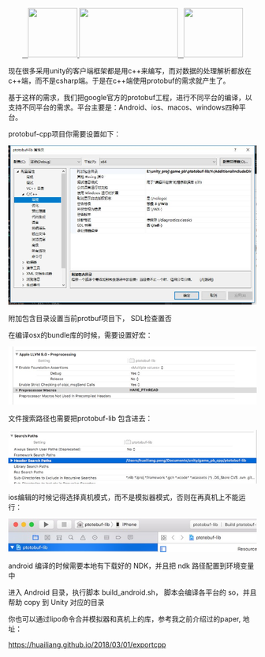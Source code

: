 <p align="center">
	 <a href="https://huailiang.github.io/">
	    <img src="https://huailiang.github.io/img/cpp.jpeg" width="100" height="100">
    	</a>
	<a href="https://unity3d.com/cn/">
	    <img src="https://huailiang.github.io/img/unity.jpeg" width="200" height="100">
	</a>
    	<a href="https://huailiang.github.io/">
    	<img src="https://huailiang.github.io/img/avatar-Alex.jpg" width="120" height="100">
   	</a>
</p>

现在很多采用unity的客户端框架都是用c++来编写，而对数据的处理解析都放在c++端，而不是csharp端。于是在c++端使用protobuf的需求就产生了。

基于这样的需求，我们把google官方的protobuf工程，进行不同平台的编译，以支持不同平台的需求。平台主要是：Android、ios、macos、windows四种平台。


protobuf-cpp项目你需要设置如下：

<img src="image/1.jpg">

附加包含目录设置当前protbuf项目下， SDL检查置否

在编译osx的bundle库的时候，需要设置好宏：

<img src="image/2.jpg">

文件搜索路径也需要把protobuf-lib 包含进去：

<img src="image/3.jpg">

ios编辑的时候记得选择真机模式，而不是模拟器模式，否则在再真机上不能运行：

<img src="image/4.jpg">

android 编译的时候需要本地有下载好的 NDK，并且把 ndk 路径配置到环境变量中

进入 Android 目录，执行脚本 build_android.sh， 脚本会编译各平台的 so，并且帮助 copy 到 Unity 对应的目录

你也可以通过lipo命令合并模拟器和真机上的库，参考我之前介绍过的paper, 地址：

https://huailiang.github.io/2018/03/01/exportcpp